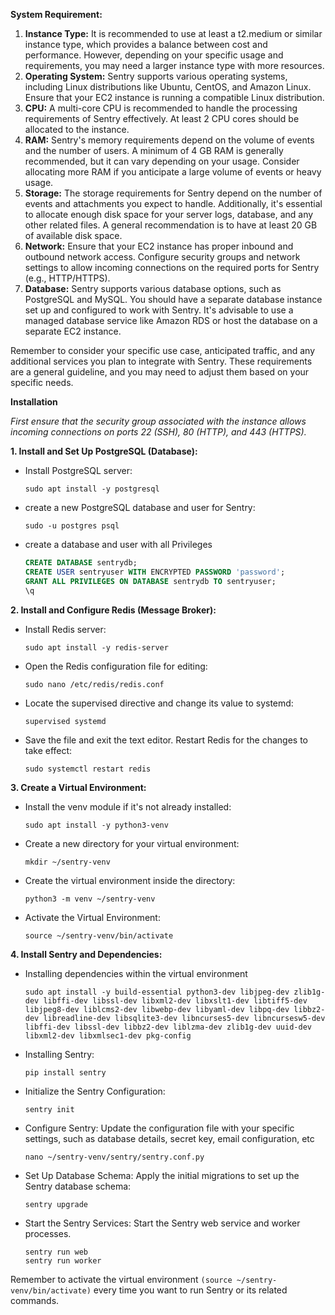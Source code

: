 **System Requirement:**

1. **Instance Type:** It is recommended to use at least a t2.medium or similar instance type, which provides a balance between cost and performance. However, depending on your specific usage and requirements, you may need a larger instance type with more resources.
2. **Operating System:** Sentry supports various operating systems, including Linux distributions like Ubuntu, CentOS, and Amazon Linux. Ensure that your EC2 instance is running a compatible Linux distribution.
3. **CPU:** A multi-core CPU is recommended to handle the processing requirements of Sentry effectively. At least 2 CPU cores should be allocated to the instance.
4. **RAM:** Sentry's memory requirements depend on the volume of events and the number of users. A minimum of 4 GB RAM is generally recommended, but it can vary depending on your usage. Consider allocating more RAM if you anticipate a large volume of events or heavy usage.
5. **Storage:** The storage requirements for Sentry depend on the number of events and attachments you expect to handle. Additionally, it's essential to allocate enough disk space for your server logs, database, and any other related files. A general recommendation is to have at least 20 GB of available disk space.
6. **Network:** Ensure that your EC2 instance has proper inbound and outbound network access. Configure security groups and network settings to allow incoming connections on the required ports for Sentry (e.g., HTTP/HTTPS).
7. **Database:** Sentry supports various database options, such as PostgreSQL and MySQL. You should have a separate database instance set up and configured to work with Sentry. It's advisable to use a managed database service like Amazon RDS or host the database on a separate EC2 instance.

Remember to consider your specific use case, anticipated traffic, and any additional services you plan to integrate with Sentry. These requirements are a general guideline, and you may need to adjust them based on your specific needs.

**Installation**

*First ensure that the security group associated with the instance allows incoming connections on ports 22 (SSH), 80 (HTTP), and 443 (HTTPS).*

**1. Install and Set Up PostgreSQL (Database):**
-   Install PostgreSQL server:
    ```shell
    sudo apt install -y postgresql
    ```
- create a new PostgreSQL database and user for Sentry:
    ```shell
    sudo -u postgres psql
    ```
- create a database and user with all Privileges
    ```sql
    CREATE DATABASE sentrydb;
    CREATE USER sentryuser WITH ENCRYPTED PASSWORD 'password';
    GRANT ALL PRIVILEGES ON DATABASE sentrydb TO sentryuser;
    \q
    ```
**2. Install and Configure Redis (Message Broker):**
- Install Redis server:
    ```shell
    sudo apt install -y redis-server
    ```
- Open the Redis configuration file for editing:
    ```shell
    sudo nano /etc/redis/redis.conf
    ```
- Locate the supervised directive and change its value to systemd:
    ```shell
    supervised systemd
    ```
- Save the file and exit the text editor. Restart Redis for the changes to take effect:
    ```shell
    sudo systemctl restart redis
    ```
**3. Create a Virtual Environment:**
- Install the venv module if it's not already installed:
    ```shell
    sudo apt install -y python3-venv
    ```
- Create a new directory for your virtual environment:
    ```shell
    mkdir ~/sentry-venv
    ```
- Create the virtual environment inside the directory:
    ```shell
    python3 -m venv ~/sentry-venv
    ```
- Activate the Virtual Environment:
    ```shell
    source ~/sentry-venv/bin/activate
    ```
**4. Install Sentry and Dependencies:**
- Installing dependencies within the virtual environment
    ```shell
    sudo apt install -y build-essential python3-dev libjpeg-dev zlib1g-dev libffi-dev libssl-dev libxml2-dev libxslt1-dev libtiff5-dev libjpeg8-dev liblcms2-dev libwebp-dev libyaml-dev libpq-dev libbz2-dev libreadline-dev libsqlite3-dev libncurses5-dev libncursesw5-dev libffi-dev libssl-dev libbz2-dev liblzma-dev zlib1g-dev uuid-dev libxml2-dev libxmlsec1-dev pkg-config
    ```
- Installing Sentry:
    ```shell
    pip install sentry
    ```
- Initialize the Sentry Configuration:
    ```shell
    sentry init
    ```
- Configure Sentry: Update the configuration file with your specific settings, such as database details, secret key, email configuration, etc
    ```shell
    nano ~/sentry-venv/sentry/sentry.conf.py
    ```
    
- Set Up Database Schema: Apply the initial migrations to set up the Sentry database schema:
    ```shell
    sentry upgrade
    ```
- Start the Sentry Services: Start the Sentry web service and worker processes.
    ```shell
    sentry run web
    sentry run worker
    ```

Remember to activate the virtual environment `(source ~/sentry-venv/bin/activate)` every time you want to run Sentry or its related commands.
